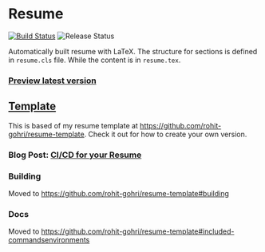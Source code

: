 # Resume

[![Build Status](https://github.com/rohit-gohri/resume/workflows/Preview/badge.svg?branch=master)](https://github.com/rohit-gohri/resume/actions?query=branch%3Amaster)
![Release Status](https://github.com/rohit-gohri/resume/workflows/Release/badge.svg)

Automatically built resume with LaTeX. The structure for sections is defined in `resume.cls` file. While the content is in `resume.tex`.

### [Preview latest version](https://rohit.page/resume/?utm_source=github&utm_medium=repo&utm_campaign=resume)

## [Template](https://github.com/rohit-gohri/resume-template)

This is based of my resume template at https://github.com/rohit-gohri/resume-template. Check it out for how to create your own version.

### Blog Post: [CI/CD for your Resume](https://rohit.page/blog/projects/ci-cd-for-your-resume-wth-this-github-template/?utm_source=github&utm_medium=repo&utm_campaign=resume)

### Building

Moved to https://github.com/rohit-gohri/resume-template#building

### Docs

Moved to https://github.com/rohit-gohri/resume-template#included-commandsenvironments
